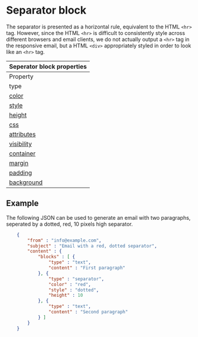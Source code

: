 # Separator block

The separator is presented as a horizontal rule, equivalent to the HTML ```<hr>``` tag. 
However, since the HTML ```<hr>``` is difficult to consistently style across
different browsers and email clients, we do not actually output a ```<hr>```
tag in the responsive email, but a HTML ```<div>``` appropriately 
styled in order to look like an ```<hr>``` tag. 

| Seperator block properties |
| --- |
| Property | Value | Desc. |
| type | "separator" | Identifies the block as a separator |
| [color](/copernica-docs:ResponsiveEmail/json/property-separator-color) | _string_ | The color of the seperator. Default #cccccc |
| [style](/copernica-docs:ResponsiveEmail/json/property-separator-style) | _string_ | The style of the seperator. |
| [height](/copernica-docs:ResponsiveEmail/json/property-separator-height) | _integer_ | The height of the seperator in pixels. Defaults to 4. |
| [css](/copernica-docs:ResponsiveEmail/json/property-css) | _object_ | Add custom css to the generated HTML element |
| [attributes](/copernica-docs:ResponsiveEmail/json/property-attributes) | _object_ | Add custom HTML attributes to HTML element |
| [visibility](/copernica-docs:ResponsiveEmail/json/property-visibility) | _object_ | Visibility based on device, client and/or receiver. |
| [container](/copernica-docs:ResponsiveEmail/json/property-container) | _object_ | Get access to the table cell that houses this block |
| [margin](/copernica-docs:ResponsiveEmail/json/property-margin) | _mixed_ | Whitespace around the block |
| [padding](/copernica-docs:ResponsiveEmail/json/property-padding) | _mixed_ | Whitespace around the block, this whitespace will have a background |
| [background](/copernica-docs:ResponsiveEmail/json/property-background) | _object_ | The background of the block. |


## Example

The following JSON can be used to generate an email with two paragraphs,
seperated by a dotted, red, 10 pixels high separator.


````json
    {
        "from" : "info@example.com",
        "subject" : "Email with a red, dotted separator",
        "content" : {
            "blocks" : [ {
                "type" : "text",
                "content" : "First paragraph"
            }, {
                "type" : "separator",
                "color" : "red",
                "style" : "dotted",
                "height" : 10
            }, {
                "type" : "text",
                "content" : "Second paragraph"
            } ]
        }
    }
````
